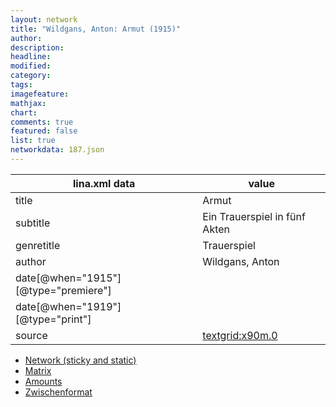 ```yaml
---
layout: network
title: "Wildgans, Anton: Armut (1915)"
author:
description:
headline:
modified:
category:
tags:
imagefeature: 
mathjax: 
chart: 
comments: true
featured: false
list: true
networkdata: 187.json
---
```

lina.xml data  | value
------------- | -------------
title|Armut
subtitle|Ein Trauerspiel in fünf Akten
genretitle|Trauerspiel
author|Wildgans, Anton
date[@when="1915"][@type="premiere"]|
date[@when="1919"][@type="print"]|
source|[textgrid:x90m.0](https://textgridlab.org/1.0/tgcrud-public/rest/textgrid:x90m.0/data)



* [Network (sticky and static)](/network187)
* [Matrix](/matrix187)
* [Amounts](/amount187)
* [Zwischenformat](/lina187 )
